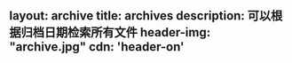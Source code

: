layout: archive
title: archives
description: 可以根据归档日期检索所有文件
header-img: "archive.jpg"
cdn: 'header-on'
---
